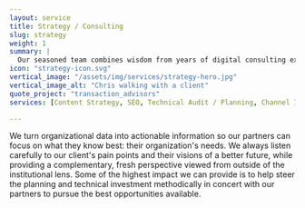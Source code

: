 ```yaml
---
layout: service
title: Strategy / Consulting
slug: strategy
weight: 1
summary: |
  Our seasoned team combines wisdom from years of digital consulting experience with a holistic eye to think creatively, leaving no stone unturned to discern the best solutions for our partners.
icon: "strategy-icon.svg"
vertical_image: "/assets/img/services/strategy-hero.jpg"
vertical_image_alt: "Chris walking with a client"
quote_project: "transaction_advisors"
services: [Content Strategy, SEO, Technical Audit / Planning, Channel Identification, Competitive Analysis, Analytics Insights, Information Architecture, User Journey Mapping, Brand Assessment, Digital Marketing, Campaign Planning  ]

---
```


We turn organizational data into actionable information so our partners can focus on what they know best: their organization's needs. We always listen carefully to our client's pain points and their visions of a better future, while providing a complementary, fresh perspective viewed from outside of the institutional lens. Some of the highest impact we can provide is to help steer the planning and technical investment methodically in concert with our partners to pursue the best opportunities available.
